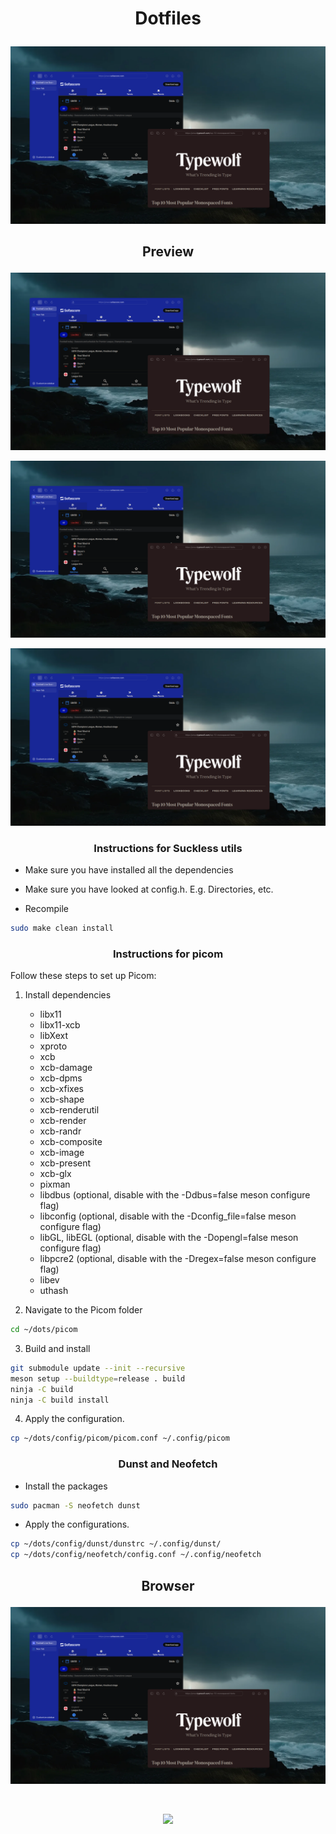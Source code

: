 # <p style="text-align:center;">Dotfiles</p>


![Outcome](https://raw.githubusercontent.com/messi0887/Neptune/refs/heads/main/Preview.png)


## <p style="text-align:center;">Preview</p>


![Outcome](https://raw.githubusercontent.com/messi0887/Neptune/refs/heads/main/Preview.png)

![Outcome](https://raw.githubusercontent.com/messi0887/Neptune/refs/heads/main/Preview.png)

![Outcome](https://raw.githubusercontent.com/messi0887/Neptune/refs/heads/main/Preview.png)


### <p style="text-align:center;">Instructions for Suckless utils</p>


- Make sure you have installed all the dependencies 

- Make sure you have looked at config.h. E.g. Directories, etc.

- Recompile
```bash
sudo make clean install
```


### <p style="text-align:center;">Instructions for picom</p>


Follow these steps to set up Picom:


 1. Install dependencies 

    - libx11
    - libx11-xcb
    - libXext
    - xproto
    - xcb
    - xcb-damage
    - xcb-dpms
    - xcb-xfixes
    - xcb-shape
    - xcb-renderutil
    - xcb-render
    - xcb-randr
    - xcb-composite
    - xcb-image
    - xcb-present
    - xcb-glx
    - pixman
    - libdbus (optional, disable with the -Ddbus=false meson configure flag)
    - libconfig (optional, disable with the -Dconfig_file=false meson configure flag)
    - libGL, libEGL (optional, disable with the -Dopengl=false meson configure flag)
    - libpcre2 (optional, disable with the -Dregex=false meson configure flag)
    - libev
    - uthash


 2. Navigate to the Picom folder


```bash
cd ~/dots/picom
```


 3. Build and install


```bash
git submodule update --init --recursive
meson setup --buildtype=release . build
ninja -C build
ninja -C build install
```


 4. Apply the configuration.

```bash
cp ~/dots/config/picom/picom.conf ~/.config/picom
``` 


### <p style="text-align:center;">Dunst and Neofetch</p>


- Install the packages 
```bash
sudo pacman -S neofetch dunst
```

- Apply the configurations.
```bash
cp ~/dots/config/dunst/dunstrc ~/.config/dunst/
cp ~/dots/config/neofetch/config.conf ~/.config/neofetch
```


## <p style="text-align:center;">Browser</p>


![Outcome](https://raw.githubusercontent.com/messi0887/Neptune/refs/heads/main/Preview.png)


<br>
<p align="center"> <a href="https://github.com/osvajac0/Neptune">
  <img src="https://github.com/vinceliuice/WhiteSur-gtk-theme/blob/pictures/pictures/download-button.svg"/>
</a> </p>
<br>
